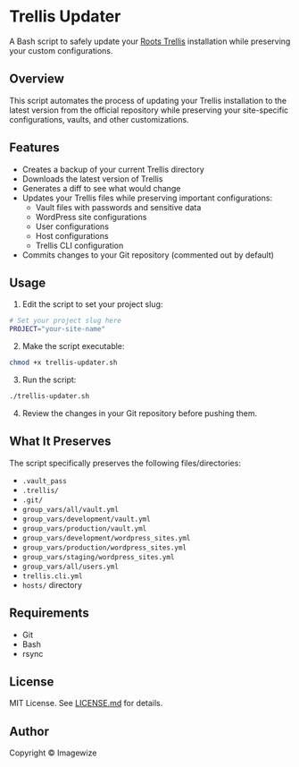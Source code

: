 # Trellis Updater

A Bash script to safely update your [Roots Trellis](https://roots.io/trellis/) installation while preserving your custom configurations.

## Overview

This script automates the process of updating your Trellis installation to the latest version from the official repository while preserving your site-specific configurations, vaults, and other customizations.

## Features

- Creates a backup of your current Trellis directory
- Downloads the latest version of Trellis
- Generates a diff to see what would change
- Updates your Trellis files while preserving important configurations:
  - Vault files with passwords and sensitive data
  - WordPress site configurations
  - User configurations
  - Host configurations
  - Trellis CLI configuration
- Commits changes to your Git repository (commented out by default)

## Usage

1. Edit the script to set your project slug:
```bash
# Set your project slug here
PROJECT="your-site-name"
```

2. Make the script executable:
```bash
chmod +x trellis-updater.sh
```

3. Run the script:
```bash
./trellis-updater.sh
```

4. Review the changes in your Git repository before pushing them.

## What It Preserves

The script specifically preserves the following files/directories:
- `.vault_pass`
- `.trellis/`
- `.git/`
- `group_vars/all/vault.yml`
- `group_vars/development/vault.yml`
- `group_vars/production/vault.yml`
- `group_vars/development/wordpress_sites.yml`
- `group_vars/production/wordpress_sites.yml`
- `group_vars/staging/wordpress_sites.yml`
- `group_vars/all/users.yml`
- `trellis.cli.yml`
- `hosts/` directory

## Requirements

- Git
- Bash
- rsync

## License

MIT License. See [LICENSE.md](LICENSE.md) for details.

## Author

Copyright © Imagewize